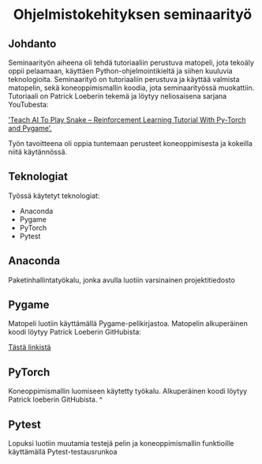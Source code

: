 <div align="center">
  <h1>Ohjelmistokehityksen seminaarityö</h1>
  </div>
  
## Johdanto
Seminaarityön aiheena oli tehdä tutoriaaliin perustuva matopeli, jota tekoäly oppii pelaamaan, käyttäen Python-ohjelmointikieltä ja siihen kuuluvia teknologioita. Seminaarityö on tutoriaaliin perustuva ja käyttää valmista matopelin, sekä koneoppimismallin koodia, jota seminaarityössä muokattiin. Tutoriaali on Patrick Loeberin tekemä ja löytyy neliosaisena sarjana YouTubesta: 

<a href="https://www.youtube.com/watch?v=PJl4iabBEz0&list=PLqnslRFeH2UrDh7vUmJ60YrmWd64mTTKV">’Teach AI To Play Snake – Reinforcement Learning Tutorial With Py-Torch and Pygame’.</a>
  
Työn tavoitteena oli oppia tuntemaan perusteet koneoppimisesta ja kokeilla niitä käytännössä.
  
## Teknologiat
Työssä käytetyt teknologiat:

- Anaconda
- Pygame
- PyTorch
- Pytest

## Anaconda
Paketinhallintatyökalu, jonka avulla luotiin varsinainen projektitiedosto
## Pygame
Matopeli luotiin käyttämällä Pygame-pelikirjastoa. Matopelin alkuperäinen koodi löytyy Patrick Loeberin GitHubista:

<a href="https://github.com/patrickloeber/snake-ai-pytorch">Tästä linkistä</a>
## PyTorch
Koneoppimismallin luomiseen käytetty työkalu. Alkuperäinen koodi löytyy Patrick loeberin GitHubista. ^
## Pytest
Lopuksi luotiin muutamia testejä pelin ja koneoppimismallin funktioille käyttämällä Pytest-testausrunkoa
